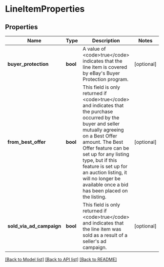 # LineItemProperties

## Properties
Name | Type | Description | Notes
------------ | ------------- | ------------- | -------------
**buyer_protection** | **bool** | A value of &lt;code&gt;true&lt;/code&gt; indicates that the line item is covered by eBay&#x27;s Buyer Protection program. | [optional] 
**from_best_offer** | **bool** | This field is only returned if &lt;code&gt;true&lt;/code&gt; and indicates that the purchase occurred by the buyer and seller mutually agreeing on a Best Offer amount. The Best Offer feature can be set up for any listing type, but if this feature is set up for an auction listing, it will no longer be available once a bid has been placed on the listing. | [optional] 
**sold_via_ad_campaign** | **bool** | This field is only returned if &lt;code&gt;true&lt;/code&gt; and indicates that the line item was sold as a result of a seller&#x27;s ad campaign. | [optional] 

[[Back to Model list]](../../README.md#documentation-for-models) [[Back to API list]](../../README.md#documentation-for-api-endpoints) [[Back to README]](../../README.md)

